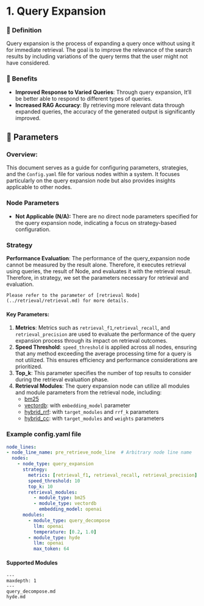 # **1. Query Expansion**

### 🔎 **Definition**
Query expansion is the process of expanding a query once without using it for immediate retrieval. The goal is to improve the relevance of the search results by including variations of the query terms that the user might not have considered.


### 🤸 **Benefits**

- **Improved Response to Varied Queries**: Through query expansion, It’ll be better able to respond to different types of queries.
- **Increased RAG Accuracy**: By retrieving more relevant data through expanded queries, the accuracy of the generated output is significantly improved.

## 🔢 **Parameters**
### **Overview**:
This document serves as a guide for configuring parameters, strategies, and the `Config.yaml` file for various nodes within a system. It focuses particularly on the query expansion node but also provides insights applicable to other nodes.
### **Node Parameters**
- **Not Applicable (N/A):** There are no direct node parameters specified for the query expansion node, indicating a focus on strategy-based configuration.
### **Strategy**
**Performance Evaluation**: The performance of the query_expansion node cannot be measured by the result alone. Therefore, it executes retrieval using queries, the result of Node, and evaluates it with the retrieval result.
Therefore, in strategy, we set the parameters necessary for retrieval and evaluation.
```{tip}
Please refer to the parameter of [retrieval Node](../retrieval/retrieval.md) for more details.
```

#### **Key Parameters**:

1. **Metrics**: Metrics such as `retrieval_f1`,`retrieval_recall`, and `retrieval_precision` are used to evaluate the performance of the query expansion process through its impact on retrieval outcomes.
2. **Speed Threshold**: `speed_threshold` is applied across all nodes, ensuring that any method exceeding the average processing time for a query is not utilized. This ensures efficiency and performance considerations are prioritized.
3. **Top_k**: This parameter specifies the number of top results to consider during the retrieval evaluation phase.
4. **Retrieval Modules**: The query expansion node can utilize all modules and module parameters from the retrieval node, including:
    - [bm25](../retrieval/bm25.md)
    - [vectordb](../retrieval/vectordb.md): with `embedding_model` parameter
    - [hybrid_rrf](../retrieval/hybrid_rrf.md): with `target_modules` and `rrf_k` parameters
    - [hybrid_cc](../retrieval/hybrid_cc.md): with `target_modules` and `weights` parameters

### Example config.yaml file
```yaml
node_lines:
- node_line_name: pre_retrieve_node_line  # Arbitrary node line name
  nodes:
    - node_type: query_expansion
      strategy:
        metrics: [retrieval_f1, retrieval_recall, retrieval_precision]
        speed_threshold: 10
        top_k: 10
        retrieval_modules:
          - module_type: bm25
          - module_type: vectordb
            embedding_model: openai
      modules:
        - module_type: query_decompose
          llm: openai
          temperature: [0.2, 1.0]
        - module_type: hyde
          llm: openai
          max_token: 64
```


#### Supported Modules

```{toctree}
---
maxdepth: 1
---
query_decompose.md
hyde.md
```